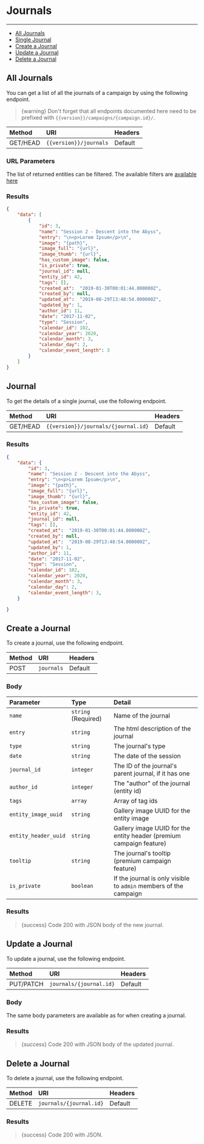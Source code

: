 # Journals

---

- [All Journals](#all-journals)
- [Single Journal](#journal)
- [Create a Journal](#create-journal)
- [Update a Journal](#update-journal)
- [Delete a Journal](#delete-journal)

<a name="all-journals"></a>
## All Journals

You can get a list of all the journals of a campaign by using the following endpoint.

> {warning} Don't forget that all endpoints documented here need to be prefixed with `{{version}}/campaigns/{campaign.id}/`.


| Method | URI | Headers |
| :- |   :-   |  :-  |
| GET/HEAD | `{{version}}/journals` | Default |

### URL Parameters

The list of returned entities can be filtered. The available filters are [available here](/api-docs/{{version}}/filters)

### Results
```json
{
    "data": [
        {
            "id": 3,
            "name": "Session 2 - Descent into the Abyss",
            "entry": "\n<p>Lorem Ipsum</p>\n",
            "image": "{path}",
            "image_full": "{url}",
            "image_thumb": "{url}",
            "has_custom_image": false,
            "is_private": true,
            "journal_id": null,
            "entity_id": 42,
            "tags": [],
            "created_at":  "2019-01-30T00:01:44.000000Z",
            "created_by": null,
            "updated_at":  "2019-08-29T13:48:54.000000Z",
            "updated_by": 1,
            "author_id": 11,
            "date": "2017-11-02",
            "type": "Session",
            "calendar_id": 102,
            "calendar_year": 2020,
            "calendar_month": 3,
            "calendar_day": 2,
            "calendar_event_length": 3
        }
    ]
}
```


<a name="journal"></a>
## Journal

To get the details of a single journal, use the following endpoint.

| Method | URI | Headers |
| :- |   :-   |  :-  |
| GET/HEAD | `{{version}}/journals/{journal.id}` | Default |

### Results
```json
{
    "data": {
        "id": 3,
        "name": "Session 2 - Descent into the Abyss",
        "entry": "\n<p>Lorem Ipsum</p>\n",
        "image": "{path}",
        "image_full": "{url}",
        "image_thumb": "{url}",
        "has_custom_image": false,
        "is_private": true,
        "entity_id": 42,
        "journal_id": null,
        "tags": [],
        "created_at":  "2019-01-30T00:01:44.000000Z",
        "created_by": null,
        "updated_at":  "2019-08-29T13:48:54.000000Z",
        "updated_by": 1,
        "author_id": 11,
        "date": "2017-11-02",
        "type": "Session",
        "calendar_id": 102,
        "calendar_year": 2020,
        "calendar_month": 3,
        "calendar_day": 2,
        "calendar_event_length": 3,
    }

}
```


<a name="create-journal"></a>
## Create a Journal

To create a journal, use the following endpoint.

| Method | URI | Headers |
| :- |   :-   |  :-  |
| POST | `journals` | Default |

### Body

| Parameter | Type | Detail                                                                  |
| :- |   :-   |:------------------------------------------------------------------------|
| `name` | `string` (Required) | Name of the journal                                                     |
| `entry` | `string` | The html description of the journal                                     |
| `type` | `string` | The journal's type                                                      |
| `date` | `string` | The date of the session                                                 |
| `journal_id` | `integer` | The ID of the journal's parent journal, if it has one                   |
| `author_id` | `integer` | The "author" of the journal (entity id)                                 |
| `tags` | `array` | Array of tag ids                                                        |
| `entity_image_uuid` | `string` | Gallery image UUID for the entity image                                 |
| `entity_header_uuid` | `string` | Gallery image UUID for the entity header (premium campaign feature) |
| `tooltip`            | `string` | The journal's tooltip (premium campaign feature)                   |
| `is_private` | `boolean` | If the journal is only visible to `admin` members of the campaign       |
### Results

> {success} Code 200 with JSON body of the new journal.


<a name="update-journal"></a>
## Update a Journal

To update a journal, use the following endpoint.

| Method | URI | Headers |
| :- |   :-   |  :-  |
| PUT/PATCH | `journals/{journal.id}` | Default |

### Body

The same body parameters are available as for when creating a journal.

### Results

> {success} Code 200 with JSON body of the updated journal.


<a name="delete-journal"></a>
## Delete a Journal

To delete a journal, use the following endpoint.

| Method | URI | Headers |
| :- |   :-   |  :-  |
| DELETE | `journals/{journal.id}` | Default |

### Results

> {success} Code 200 with JSON.
